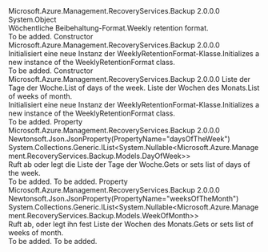 <Type Name="WeeklyRetentionFormat" FullName="Microsoft.Azure.Management.RecoveryServices.Backup.Models.WeeklyRetentionFormat">
  <TypeSignature Language="C#" Value="public class WeeklyRetentionFormat" />
  <TypeSignature Language="ILAsm" Value=".class public auto ansi beforefieldinit WeeklyRetentionFormat extends System.Object" />
  <TypeSignature Language="DocId" Value="T:Microsoft.Azure.Management.RecoveryServices.Backup.Models.WeeklyRetentionFormat" />
  <TypeSignature Language="VB.NET" Value="Public Class WeeklyRetentionFormat" />
  <TypeSignature Language="F#" Value="type WeeklyRetentionFormat = class" />
  <AssemblyInfo>
    <AssemblyName>Microsoft.Azure.Management.RecoveryServices.Backup</AssemblyName>
    <AssemblyVersion>2.0.0.0</AssemblyVersion>
  </AssemblyInfo>
  <Base>
    <BaseTypeName>System.Object</BaseTypeName>
  </Base>
  <Interfaces />
  <Docs>
    <summary>
            <span data-ttu-id="69c85-101">Wöchentliche Beibehaltung-Format.</span><span class="sxs-lookup"><span data-stu-id="69c85-101">Weekly retention format.</span></span>
            </summary>
    <remarks>To be added.</remarks>
  </Docs>
  <Members>
    <Member MemberName=".ctor">
      <MemberSignature Language="C#" Value="public WeeklyRetentionFormat ();" />
      <MemberSignature Language="ILAsm" Value=".method public hidebysig specialname rtspecialname instance void .ctor() cil managed" />
      <MemberSignature Language="DocId" Value="M:Microsoft.Azure.Management.RecoveryServices.Backup.Models.WeeklyRetentionFormat.#ctor" />
      <MemberSignature Language="VB.NET" Value="Public Sub New ()" />
      <MemberType>Constructor</MemberType>
      <AssemblyInfo>
        <AssemblyName>Microsoft.Azure.Management.RecoveryServices.Backup</AssemblyName>
        <AssemblyVersion>2.0.0.0</AssemblyVersion>
      </AssemblyInfo>
      <Parameters />
      <Docs>
        <summary>
            <span data-ttu-id="69c85-102">Initialisiert eine neue Instanz der WeeklyRetentionFormat-Klasse.</span><span class="sxs-lookup"><span data-stu-id="69c85-102">Initializes a new instance of the WeeklyRetentionFormat class.</span></span>
            </summary>
        <remarks>To be added.</remarks>
      </Docs>
    </Member>
    <Member MemberName=".ctor">
      <MemberSignature Language="C#" Value="public WeeklyRetentionFormat (System.Collections.Generic.IList&lt;Nullable&lt;Microsoft.Azure.Management.RecoveryServices.Backup.Models.DayOfWeek&gt;&gt; daysOfTheWeek = null, System.Collections.Generic.IList&lt;Nullable&lt;Microsoft.Azure.Management.RecoveryServices.Backup.Models.WeekOfMonth&gt;&gt; weeksOfTheMonth = null);" />
      <MemberSignature Language="ILAsm" Value=".method public hidebysig specialname rtspecialname instance void .ctor(class System.Collections.Generic.IList`1&lt;valuetype System.Nullable`1&lt;valuetype Microsoft.Azure.Management.RecoveryServices.Backup.Models.DayOfWeek&gt;&gt; daysOfTheWeek, class System.Collections.Generic.IList`1&lt;valuetype System.Nullable`1&lt;valuetype Microsoft.Azure.Management.RecoveryServices.Backup.Models.WeekOfMonth&gt;&gt; weeksOfTheMonth) cil managed" />
      <MemberSignature Language="DocId" Value="M:Microsoft.Azure.Management.RecoveryServices.Backup.Models.WeeklyRetentionFormat.#ctor(System.Collections.Generic.IList{System.Nullable{Microsoft.Azure.Management.RecoveryServices.Backup.Models.DayOfWeek}},System.Collections.Generic.IList{System.Nullable{Microsoft.Azure.Management.RecoveryServices.Backup.Models.WeekOfMonth}})" />
      <MemberSignature Language="VB.NET" Value="Public Sub New (Optional daysOfTheWeek As IList(Of Nullable(Of DayOfWeek)) = null, Optional weeksOfTheMonth As IList(Of Nullable(Of WeekOfMonth)) = null)" />
      <MemberSignature Language="F#" Value="new Microsoft.Azure.Management.RecoveryServices.Backup.Models.WeeklyRetentionFormat : System.Collections.Generic.IList&lt;Nullable&lt;Microsoft.Azure.Management.RecoveryServices.Backup.Models.DayOfWeek&gt;&gt; * System.Collections.Generic.IList&lt;Nullable&lt;Microsoft.Azure.Management.RecoveryServices.Backup.Models.WeekOfMonth&gt;&gt; -&gt; Microsoft.Azure.Management.RecoveryServices.Backup.Models.WeeklyRetentionFormat" Usage="new Microsoft.Azure.Management.RecoveryServices.Backup.Models.WeeklyRetentionFormat (daysOfTheWeek, weeksOfTheMonth)" />
      <MemberType>Constructor</MemberType>
      <AssemblyInfo>
        <AssemblyName>Microsoft.Azure.Management.RecoveryServices.Backup</AssemblyName>
        <AssemblyVersion>2.0.0.0</AssemblyVersion>
      </AssemblyInfo>
      <Parameters>
        <Parameter Name="daysOfTheWeek" Type="System.Collections.Generic.IList&lt;System.Nullable&lt;Microsoft.Azure.Management.RecoveryServices.Backup.Models.DayOfWeek&gt;&gt;" />
        <Parameter Name="weeksOfTheMonth" Type="System.Collections.Generic.IList&lt;System.Nullable&lt;Microsoft.Azure.Management.RecoveryServices.Backup.Models.WeekOfMonth&gt;&gt;" />
      </Parameters>
      <Docs>
        <param name="daysOfTheWeek"><span data-ttu-id="69c85-103">Liste der Tage der Woche.</span><span class="sxs-lookup"><span data-stu-id="69c85-103">List of days of the week.</span></span></param>
        <param name="weeksOfTheMonth"><span data-ttu-id="69c85-104">Liste der Wochen des Monats.</span><span class="sxs-lookup"><span data-stu-id="69c85-104">List of weeks of month.</span></span></param>
        <summary>
            <span data-ttu-id="69c85-105">Initialisiert eine neue Instanz der WeeklyRetentionFormat-Klasse.</span><span class="sxs-lookup"><span data-stu-id="69c85-105">Initializes a new instance of the WeeklyRetentionFormat class.</span></span>
            </summary>
        <remarks>To be added.</remarks>
      </Docs>
    </Member>
    <Member MemberName="DaysOfTheWeek">
      <MemberSignature Language="C#" Value="public System.Collections.Generic.IList&lt;Nullable&lt;Microsoft.Azure.Management.RecoveryServices.Backup.Models.DayOfWeek&gt;&gt; DaysOfTheWeek { get; set; }" />
      <MemberSignature Language="ILAsm" Value=".property instance class System.Collections.Generic.IList`1&lt;valuetype System.Nullable`1&lt;valuetype Microsoft.Azure.Management.RecoveryServices.Backup.Models.DayOfWeek&gt;&gt; DaysOfTheWeek" />
      <MemberSignature Language="DocId" Value="P:Microsoft.Azure.Management.RecoveryServices.Backup.Models.WeeklyRetentionFormat.DaysOfTheWeek" />
      <MemberSignature Language="VB.NET" Value="Public Property DaysOfTheWeek As IList(Of Nullable(Of DayOfWeek))" />
      <MemberSignature Language="F#" Value="member this.DaysOfTheWeek : System.Collections.Generic.IList&lt;Nullable&lt;Microsoft.Azure.Management.RecoveryServices.Backup.Models.DayOfWeek&gt;&gt; with get, set" Usage="Microsoft.Azure.Management.RecoveryServices.Backup.Models.WeeklyRetentionFormat.DaysOfTheWeek" />
      <MemberType>Property</MemberType>
      <AssemblyInfo>
        <AssemblyName>Microsoft.Azure.Management.RecoveryServices.Backup</AssemblyName>
        <AssemblyVersion>2.0.0.0</AssemblyVersion>
      </AssemblyInfo>
      <Attributes>
        <Attribute>
          <AttributeName>Newtonsoft.Json.JsonProperty(PropertyName="daysOfTheWeek")</AttributeName>
        </Attribute>
      </Attributes>
      <ReturnValue>
        <ReturnType>System.Collections.Generic.IList&lt;System.Nullable&lt;Microsoft.Azure.Management.RecoveryServices.Backup.Models.DayOfWeek&gt;&gt;</ReturnType>
      </ReturnValue>
      <Docs>
        <summary>
            <span data-ttu-id="69c85-106">Ruft ab oder legt die Liste der Tage der Woche.</span><span class="sxs-lookup"><span data-stu-id="69c85-106">Gets or sets list of days of the week.</span></span>
            </summary>
        <value>To be added.</value>
        <remarks>To be added.</remarks>
      </Docs>
    </Member>
    <Member MemberName="WeeksOfTheMonth">
      <MemberSignature Language="C#" Value="public System.Collections.Generic.IList&lt;Nullable&lt;Microsoft.Azure.Management.RecoveryServices.Backup.Models.WeekOfMonth&gt;&gt; WeeksOfTheMonth { get; set; }" />
      <MemberSignature Language="ILAsm" Value=".property instance class System.Collections.Generic.IList`1&lt;valuetype System.Nullable`1&lt;valuetype Microsoft.Azure.Management.RecoveryServices.Backup.Models.WeekOfMonth&gt;&gt; WeeksOfTheMonth" />
      <MemberSignature Language="DocId" Value="P:Microsoft.Azure.Management.RecoveryServices.Backup.Models.WeeklyRetentionFormat.WeeksOfTheMonth" />
      <MemberSignature Language="VB.NET" Value="Public Property WeeksOfTheMonth As IList(Of Nullable(Of WeekOfMonth))" />
      <MemberSignature Language="F#" Value="member this.WeeksOfTheMonth : System.Collections.Generic.IList&lt;Nullable&lt;Microsoft.Azure.Management.RecoveryServices.Backup.Models.WeekOfMonth&gt;&gt; with get, set" Usage="Microsoft.Azure.Management.RecoveryServices.Backup.Models.WeeklyRetentionFormat.WeeksOfTheMonth" />
      <MemberType>Property</MemberType>
      <AssemblyInfo>
        <AssemblyName>Microsoft.Azure.Management.RecoveryServices.Backup</AssemblyName>
        <AssemblyVersion>2.0.0.0</AssemblyVersion>
      </AssemblyInfo>
      <Attributes>
        <Attribute>
          <AttributeName>Newtonsoft.Json.JsonProperty(PropertyName="weeksOfTheMonth")</AttributeName>
        </Attribute>
      </Attributes>
      <ReturnValue>
        <ReturnType>System.Collections.Generic.IList&lt;System.Nullable&lt;Microsoft.Azure.Management.RecoveryServices.Backup.Models.WeekOfMonth&gt;&gt;</ReturnType>
      </ReturnValue>
      <Docs>
        <summary>
            <span data-ttu-id="69c85-107">Ruft ab, oder legt ihn fest Liste der Wochen des Monats.</span><span class="sxs-lookup"><span data-stu-id="69c85-107">Gets or sets list of weeks of month.</span></span>
            </summary>
        <value>To be added.</value>
        <remarks>To be added.</remarks>
      </Docs>
    </Member>
  </Members>
</Type>